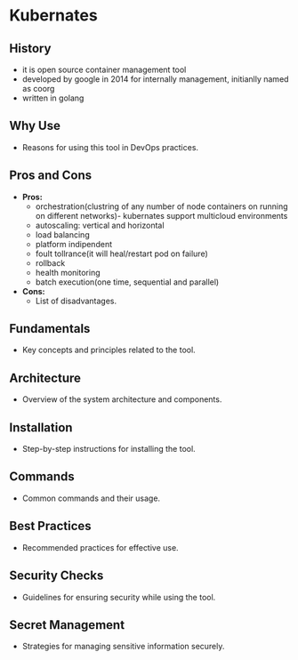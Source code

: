 # Kubernates

## History
- it is open source container management tool
- developed by google in 2014 for internally management, initianlly named as coorg
- written in golang

## Why Use
- Reasons for using this tool in DevOps practices.
  
## Pros and Cons
- **Pros:**
  - orchestration(clustring of any number of node containers on running on different networks)- kubernates support multicloud environments
  - autoscaling: vertical and horizontal
  - load balancing
  - platform indipendent
  - foult tollrance(it will heal/restart pod on failure)
  - rollback
  - health monitoring
  - batch execution(one time, sequential and parallel)
- **Cons:**
  - List of disadvantages.

## Fundamentals
- Key concepts and principles related to the tool.

## Architecture
- Overview of the system architecture and components.

## Installation
- Step-by-step instructions for installing the tool.

## Commands
- Common commands and their usage.

## Best Practices
- Recommended practices for effective use.

## Security Checks
- Guidelines for ensuring security while using the tool.

## Secret Management
- Strategies for managing sensitive information securely.
